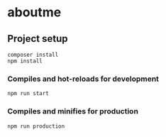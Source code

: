 # aboutme

## Project setup
```
composer install
npm install
```

### Compiles and hot-reloads for development
```
npm run start
```

### Compiles and minifies for production
```
npm run production
```
